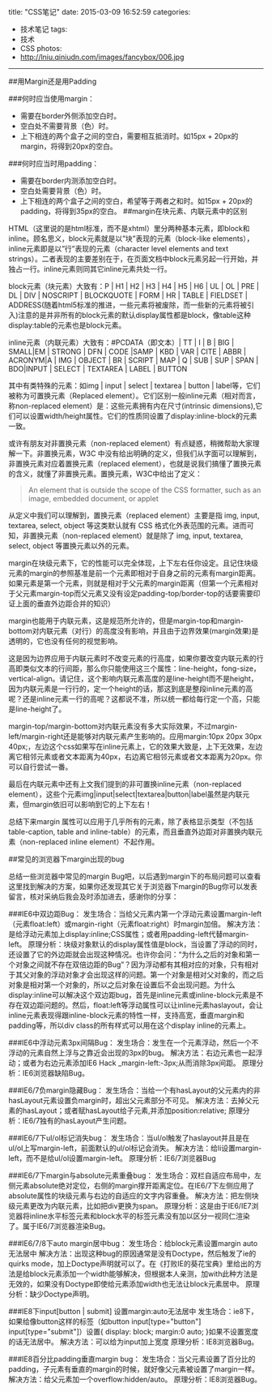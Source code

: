 title: "CSS笔记"
date: 2015-03-09 16:52:59
categories:
- 技术笔记
tags:
- 技术
- CSS
photos:
- http://lniu.qiniudn.com/images/fancybox/006.jpg

---

##用Margin还是用Padding

###何时应当使用margin：
- 需要在border外侧添加空白时。
- 空白处不需要背景（色）时。
- 上下相连的两个盒子之间的空白，需要相互抵消时。如15px + 20px的margin，将得到20px的空白。

<!-- more -->

###何时应当时用padding：
- 需要在border内测添加空白时。
- 空白处需要背景（色）时。
- 上下相连的两个盒子之间的空白，希望等于两者之和时。如15px + 20px的padding，将得到35px的空白。
##margin在块元素、内联元素中的区别

HTML（这里说的是html标准，而不是xhtml）里分两种基本元素，即block和inline。顾名思义，block元素就是以”块”表现的元素（block-like elements），inline元素即是以”行”表现的元素（character level elements and text strings）。二者表现的主要差别在于，在页面文档中block元素另起一行开始，并独占一行。inline元素则同其它inline元素共处一行。


block元素（块元素）大致有：P | H1 | H2 | H3 | H4 | H5 | H6 | UL | OL | PRE | DL | DIV | NOSCRIPT | BLOCKQUOTE | FORM | HR | TABLE | FIELDSET | ADDRESS(随着html5标准的推进，一些元素将被废除，而一些新的元素将被引入)注意的是并非所有的block元素的默认display属性都是block，像table这种display:table的元素也是block元素。


inline元素（内联元素）大致有：#PCDATA（即文本）| TT | I | B | BIG | SMALL|EM | STRONG | DFN | CODE |SAMP | KBD | VAR | CITE | ABBR | ACRONYM|A | IMG | OBJECT | BR | SCRIPT | MAP | Q | SUB | SUP | SPAN | BDO|INPUT | SELECT | TEXTAREA | LABEL | BUTTON


其中有类特殊的元素：如img | input | select | textarea | button | label等，它们被称为可置换元素（Replaced element）。它们区别一般inline元素（相对而言，称non-replaced element）是：这些元素拥有内在尺寸(intrinsic dimensions),它们可以设置width/height属性。它们的性质同设置了display:inline-block的元素一致。


或许有朋友对非置换元素（non-replaced element）有点疑惑，稍微帮助大家理解一下。非置换元素，W3C 中没有给出明确的定义，但我们从字面可以理解到，非置换元素对应着置换元素（replaced element），也就是说我们搞懂了置换元素的含义，就懂了非置换元素。置换元素，W3C中给出了定义：


> An element that is outside the scope of the CSS formatter, such as an image, embedded document, or applet


从定义中我们可以理解到，置换元素（replaced element）主要是指 img, input, textarea, select, object 等这类默认就有 CSS 格式化外表范围的元素。进而可知，非置换元素（non-replaced element）就是除了 img, input, textarea, select, object 等置换元素以外的元素。


margin在块级元素下，它的性能可以完全体现，上下左右任你设定。且记住块级元素的margin的参照基准是前一个元素即相对于自身之前的元素有margin距离。如果元素是第一个元素，则就是相对于父元素的margin距离（但第一个元素相对于父元素margin-top而父元素又没有设定padding-top/border-top的话要需要印证上面的垂直外边距合并的知识）


margin也能用于内联元素，这是规范所允许的，但是margin-top和margin-bottom对内联元素（对行）的高度没有影响，并且由于边界效果(margin效果)是透明的，它也没有任何的视觉影响。


这是因为边界应用于内联元素时不改变元素的行高度，如果你要改变内联元素的行高即类似文本的行间距，那么你只能使用这三个属性：line-height，fong-size，vertical-align。请记住，这个影响内联元素高度的是line-height而不是height，因为内联元素是一行行的，定一个height的话，那这到底是整段inline元素的高呢？还是inline元素一行的高呢？这都说不准，所以统一都给每行定一个高，只能是line-height了。


margin-top/margin-bottom对内联元素没有多大实际效果，不过margin-left/margin-right还是能够对内联元素产生影响的。应用margin:10px 20px 30px 40px;，左边这个css如果写在inline元素上，它的效果大致是，上下无效果，左边离它相邻元素或者文本距离为40px，右边离它相邻元素或者文本距离为20px。你可以自行尝试一番。


最后在内联元素中还有上文我们提到的非可置换inline元素（non-replaced element），这些个元素img|input|select|textarea|button|label虽然是内联元素，但margin依旧可以影响到它的上下左右！


总结下来margin 属性可以应用于几乎所有的元素，除了表格显示类型（不包括 table-caption, table and inline-table）的元素，而且垂直外边距对非置换内联元素（non-replaced inline element）不起作用。


##常见的浏览器下margin出现的bug

总结一些浏览器中常见的margin Bug吧，以后遇到margin下的布局问题可以查看这里找到解决的方案，如果你还发现其它关于浏览器下margin的Bug你可以发表留言，核对采纳后我会及时添加进去，感谢你的分享：


###IE6中双边距Bug：
发生场合：当给父元素内第一个浮动元素设置margin-left（元素float:left）或margin-right（元素float:right）时margin加倍。
解决方法：是给浮动元素加上display:inline;CSS属性；或者用padding-left代替margin-left。
原理分析：块级对象默认的display属性值是block，当设置了浮动的同时，还设置了它的外边距就会出现这种情况。也许你会问：“为什么之后的对象和第一个对象之间就不存在双倍边距的Bug”？因为浮动都有其相对应的对象，只有相对于其父对象的浮动对象才会出现这样的问题。第一个对象是相对父对象的，而之后对象是相对第一个对象的，所以之后对象在设置后不会出现问题。为什么display:inline可以解决这个双边距bug，首先是inline元素或inline-block元素是不存在双边距问题的。然后，float:left等浮动属性可以让inline元素haslayout，会让inline元素表现得跟inline-block元素的特性一样，支持高宽，垂直margin和padding等，所以div
class的所有样式可以用在这个display inline的元素上。

###IE6中浮动元素3px间隔Bug：
发生场合：发生在一个元素浮动，然后一个不浮动的元素自然上浮与之靠近会出现的3px的bug。
解决方法：右边元素也一起浮动；或者为右边元素添加IE6 Hack \_margin-left:-3px;从而消除3px间距。
原理分析：IE6浏览器缺陷Bug。

###IE6/7负margin隐藏Bug：
发生场合：当给一个有hasLayout的父元素内的非hasLayout元素设置负margin时，超出父元素部分不可见。
解决方法：去掉父元素的hasLayout；或者赋hasLayout给子元素,并添加position:relative;
原理分析：IE6/7独有的hasLayout产生问题。

###IE6/7下ul/ol标记消失bug：
发生场合：当ul/ol触发了haslayout并且是在ul/ol上写margin-left，前面默认的ul/ol标记会消失。
解决方法：给li设置margin-left，而不是给ul/ol设置margin-left。
原理分析：IE6/7浏览器Bug

###IE6/7下margin与absolute元素重叠bug：
发生场合：双栏自适应布局中，左侧元素absolute绝对定位，右侧的margin撑开距离定位。在IE6/7下左侧应用了absolute属性的块级元素与右边的自适应的文字内容重叠。
解决方法：把左侧块级元素更改为内联元素，比如把div更换为span。
原理分析：这是由于IE6/IE7浏览器将inline水平标签元素和block水平的标签元素没有加以区分一视同仁渲染了。属于IE6/7浏览器渲染Bug。

###IE6/7/8下auto margin居中bug：
发生场合：给block元素设置margin auto无法居中
解决方法：出现这种bug的原因通常是没有Doctype，然后触发了ie的quirks mode，加上Doctype声明就可以了。在《打败IE的葵花宝典》里给出的方法是给block元素添加一个width能够解决，但根据本人亲测，加with此种方法是无效的，如果没有Doctype即使给元素添加width也无法让block元素居中。
原理分析：缺少Doctype声明。

###IE8下input[button | submit] 设置margin:auto无法居中
发生场合：ie8下，如果给像button这样的标签（如button input[type="button"] input[type="submit"]）设置{ display: block; margin:0 auto; }如果不设置宽度的话无法居中。
解决方法：可以给为input加上宽度
原理分析：IE8浏览器Bug。

###IE8百分比padding垂直margin bug：
发生场合：当父元素设置了百分比的padding，子元素有垂直的margin的时候，就好像父元素被设置了margin一样。
解决方法：给父元素加一个overflow:hidden/auto。
原理分析：IE8浏览器Bug。
